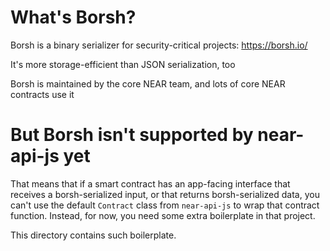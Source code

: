 What's Borsh?
=============

Borsh is a binary serializer for security-critical projects: https://borsh.io/

It's more storage-efficient than JSON serialization, too

Borsh is maintained by the core NEAR team, and lots of core NEAR contracts use it


But Borsh isn't supported by near-api-js yet
============================================

That means that if a smart contract has an app-facing interface that receives a borsh-serialized input, or that returns borsh-serialized data, you can't use the default `Contract` class from `near-api-js` to wrap that contract function. Instead, for now, you need some extra boilerplate in that project.

This directory contains such boilerplate.
